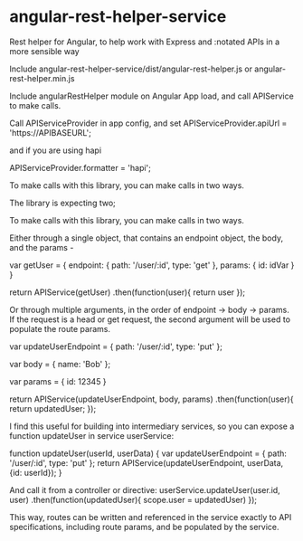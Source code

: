 # angular-rest-helper-service
Rest helper for Angular, to help work with Express and :notated APIs in a more sensible way

Include angular-rest-helper-service/dist/angular-rest-helper.js or angular-rest-helper.min.js

Include angularRestHelper module on Angular App load, and call APIService to make calls.

Call APIServiceProvider in app config, and set
APIServiceProvider.apiUrl = 'https://APIBASEURL';

and if you are using hapi

APIServiceProvider.formatter = 'hapi';


To make calls with this library, you can make calls in two ways.

The library is expecting two;


To make calls with this library, you can make calls in two ways.

Either through a single object, that contains an endpoint object, the body, and the params -

  var getUser = {
    endpoint: {
        path: '/user/:id',
        type: 'get'
    },
    params: {
      id: idVar
    }
  }

  return APIService(getUser)
  .then(function(user){ return user });

Or through multiple arguments, in the order of endpoint -> body -> params. If the request is a head or get request, the second argument will be used to populate the route params.

  var updateUserEndpoint = {
    path: '/user/:id',
    type: 'put'
  };

  var body = {
      name: 'Bob'
  };

  var params = {
    id: 12345
  }

  return APIService(updateUserEndpoint, body, params)
  .then(function(user){ return updatedUser; });

I find this useful for building into intermediary services, so you can expose a function updateUser in service userService:

function updateUser(userId, userData)
{
  var updateUserEndpoint = {
    path: '/user/:id',
    type: 'put'
  };
  return APIService(updateUserEndpoint, userData, {id: userId});
}

And call it from a controller or directive:
userService.updateUser(user.id, user)
.then(function(updatedUser){ scope.user = updatedUser) });

This way, routes can be written and referenced in the service exactly to API specifications, including route params, and be populated by the service.
